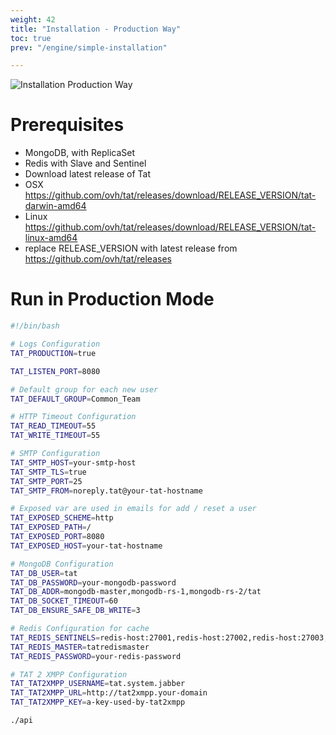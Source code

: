 ```yaml
---
weight: 42
title: "Installation - Production Way"
toc: true
prev: "/engine/simple-installation"

---
```


![Installation Production Way](/imgs/tat-installation-production.png?width=75%)

# Prerequisites
* MongoDB, with ReplicaSet
* Redis with Slave and Sentinel
* Download latest release of Tat
 * OSX https://github.com/ovh/tat/releases/download/RELEASE_VERSION/tat-darwin-amd64
 * Linux https://github.com/ovh/tat/releases/download/RELEASE_VERSION/tat-linux-amd64
 * replace RELEASE_VERSION with latest release from https://github.com/ovh/tat/releases

# Run in Production Mode

```bash
#!/bin/bash

# Logs Configuration
TAT_PRODUCTION=true

TAT_LISTEN_PORT=8080

# Default group for each new user
TAT_DEFAULT_GROUP=Common_Team

# HTTP Timeout Configuration
TAT_READ_TIMEOUT=55
TAT_WRITE_TIMEOUT=55

# SMTP Configuration
TAT_SMTP_HOST=your-smtp-host
TAT_SMTP_TLS=true
TAT_SMTP_PORT=25
TAT_SMTP_FROM=noreply.tat@your-tat-hostname

# Exposed var are used in emails for add / reset a user
TAT_EXPOSED_SCHEME=http
TAT_EXPOSED_PATH=/
TAT_EXPOSED_PORT=8080
TAT_EXPOSED_HOST=your-tat-hostname

# MongoDB Configuration
TAT_DB_USER=tat
TAT_DB_PASSWORD=your-mongodb-password
TAT_DB_ADDR=mongodb-master,mongodb-rs-1,mongodb-rs-2/tat
TAT_DB_SOCKET_TIMEOUT=60
TAT_DB_ENSURE_SAFE_DB_WRITE=3

# Redis Configuration for cache
TAT_REDIS_SENTINELS=redis-host:27001,redis-host:27002,redis-host:27003,redis-host:27004
TAT_REDIS_MASTER=tatredismaster
TAT_REDIS_PASSWORD=your-redis-password

# TAT 2 XMPP Configuration
TAT_TAT2XMPP_USERNAME=tat.system.jabber
TAT_TAT2XMPP_URL=http://tat2xmpp.your-domain
TAT_TAT2XMPP_KEY=a-key-used-by-tat2xmpp

./api
```
